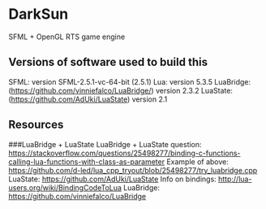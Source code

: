 # DarkSun

SFML + OpenGL RTS game engine

## Versions of software used to build this
SFML: version SFML-2.5.1-vc-64-bit (2.5.1)
Lua: version 5.3.5
LuaBridge: (https://github.com/vinniefalco/LuaBridge/) version 2.3.2
LuaState: (https://github.com/AdUki/LuaState) version 2.1

## Resources
###LuaBridge + LuaState
LuaBridge + LuaState question: https://stackoverflow.com/questions/25498277/binding-c-functions-calling-lua-functions-with-class-as-parameter
Example of above: https://github.com/d-led/lua_cpp_tryout/blob/25498277/try_luabridge.cpp
LuaState: https://github.com/AdUki/LuaState
Info on bindings: http://lua-users.org/wiki/BindingCodeToLua
LuaBridge: https://github.com/vinniefalco/LuaBridge

